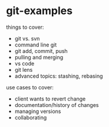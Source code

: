 # git-examples

things to cover:
- git vs. svn
- command line git
- git add, commit, push
- pulling and merging
- vs code
- git lens
- advanced topics: stashing, rebasing

use cases to cover:
- client wants to revert change
- documentation/history of changes
- managing versions
- collaborating
